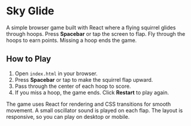 # Sky Glide

A simple browser game built with React where a flying squirrel glides through hoops. Press **Spacebar** or tap the screen to flap. Fly through the hoops to earn points. Missing a hoop ends the game.

## How to Play

1. Open `index.html` in your browser.
2. Press **Spacebar** or tap to make the squirrel flap upward.
3. Pass through the center of each hoop to score.
4. If you miss a hoop, the game ends. Click **Restart** to play again.

The game uses React for rendering and CSS transitions for smooth movement. A small oscillator sound is played on each flap. The layout is responsive, so you can play on desktop or mobile.

